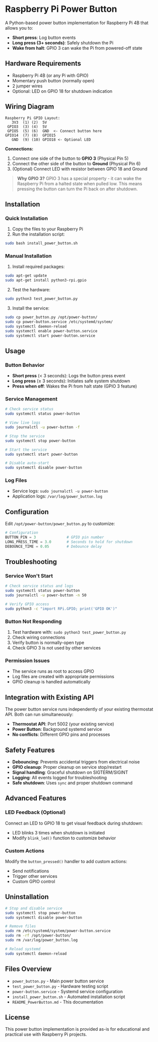 # Raspberry Pi Power Button

A Python-based power button implementation for Raspberry Pi 4B that allows you to:
- **Short press**: Log button events
- **Long press (3+ seconds)**: Safely shutdown the Pi
- **Wake from halt**: GPIO 3 can wake the Pi from powered-off state

## Hardware Requirements

- Raspberry Pi 4B (or any Pi with GPIO)
- Momentary push button (normally open)
- 2 jumper wires
- Optional: LED on GPIO 18 for shutdown indication

## Wiring Diagram

```
Raspberry Pi GPIO Layout:
   3V3  (1) (2)  5V
 GPIO3  (3) (4)  5V
 GPIO5  (5) (6)  GND  <- Connect button here
GPIO14  (7) (8)  GPIO15
   GND  (9) (10) GPIO18 <- Optional LED
```

**Connections:**
1. Connect one side of the button to **GPIO 3** (Physical Pin 5)
2. Connect the other side of the button to **Ground** (Physical Pin 6)
3. (Optional) Connect LED with resistor between GPIO 18 and Ground

> **Why GPIO 3?** GPIO 3 has a special property - it can wake the Raspberry Pi from a halted state when pulled low. This means pressing the button can turn the Pi back on after shutdown.

## Installation

### Quick Installation

1. Copy the files to your Raspberry Pi
2. Run the installation script:

```bash
sudo bash install_power_button.sh
```

### Manual Installation

1. Install required packages:
```bash
sudo apt-get update
sudo apt-get install python3-rpi.gpio
```

2. Test the hardware:
```bash
sudo python3 test_power_button.py
```

3. Install the service:
```bash
sudo cp power_button.py /opt/power-button/
sudo cp power-button.service /etc/systemd/system/
sudo systemctl daemon-reload
sudo systemctl enable power-button.service
sudo systemctl start power-button.service
```

## Usage

### Button Behavior
- **Short press** (< 3 seconds): Logs the button press event
- **Long press** (≥ 3 seconds): Initiates safe system shutdown
- **Press when off**: Wakes the Pi from halt state (GPIO 3 feature)

### Service Management

```bash
# Check service status
sudo systemctl status power-button

# View live logs
sudo journalctl -u power-button -f

# Stop the service
sudo systemctl stop power-button

# Start the service
sudo systemctl start power-button

# Disable auto-start
sudo systemctl disable power-button
```

### Log Files

- Service logs: `sudo journalctl -u power-button`
- Application logs: `/var/log/power_button.log`

## Configuration

Edit `/opt/power-button/power_button.py` to customize:

```python
# Configuration
BUTTON_PIN = 3              # GPIO pin number
LONG_PRESS_TIME = 3.0       # Seconds to hold for shutdown
DEBOUNCE_TIME = 0.05        # Debounce delay
```

## Troubleshooting

### Service Won't Start
```bash
# Check service status and logs
sudo systemctl status power-button
sudo journalctl -u power-button -n 50

# Verify GPIO access
sudo python3 -c "import RPi.GPIO; print('GPIO OK')"
```

### Button Not Responding
1. Test hardware with: `sudo python3 test_power_button.py`
2. Check wiring connections
3. Verify button is normally-open type
4. Check GPIO 3 is not used by other services

### Permission Issues
- The service runs as root to access GPIO
- Log files are created with appropriate permissions
- GPIO cleanup is handled automatically

## Integration with Existing API

The power button service runs independently of your existing thermostat API. Both can run simultaneously:

- **Thermostat API**: Port 5002 (your existing service)
- **Power Button**: Background systemd service
- **No conflicts**: Different GPIO pins and processes

## Safety Features

- **Debouncing**: Prevents accidental triggers from electrical noise
- **GPIO cleanup**: Proper cleanup on service stop/restart
- **Signal handling**: Graceful shutdown on SIGTERM/SIGINT
- **Logging**: All events logged for troubleshooting
- **Safe shutdown**: Uses `sync` and proper shutdown command

## Advanced Features

### LED Feedback (Optional)
Connect an LED to GPIO 18 to get visual feedback during shutdown:
- LED blinks 3 times when shutdown is initiated
- Modify `blink_led()` function to customize behavior

### Custom Actions
Modify the `button_pressed()` handler to add custom actions:
- Send notifications
- Trigger other services
- Custom GPIO control

## Uninstallation

```bash
# Stop and disable service
sudo systemctl stop power-button
sudo systemctl disable power-button

# Remove files
sudo rm /etc/systemd/system/power-button.service
sudo rm -rf /opt/power-button/
sudo rm /var/log/power_button.log

# Reload systemd
sudo systemctl daemon-reload
```

## Files Overview

- `power_button.py` - Main power button service
- `test_power_button.py` - Hardware testing script  
- `power-button.service` - Systemd service configuration
- `install_power_button.sh` - Automated installation script
- `README_PowerButton.md` - This documentation

## License

This power button implementation is provided as-is for educational and practical use with Raspberry Pi projects.
